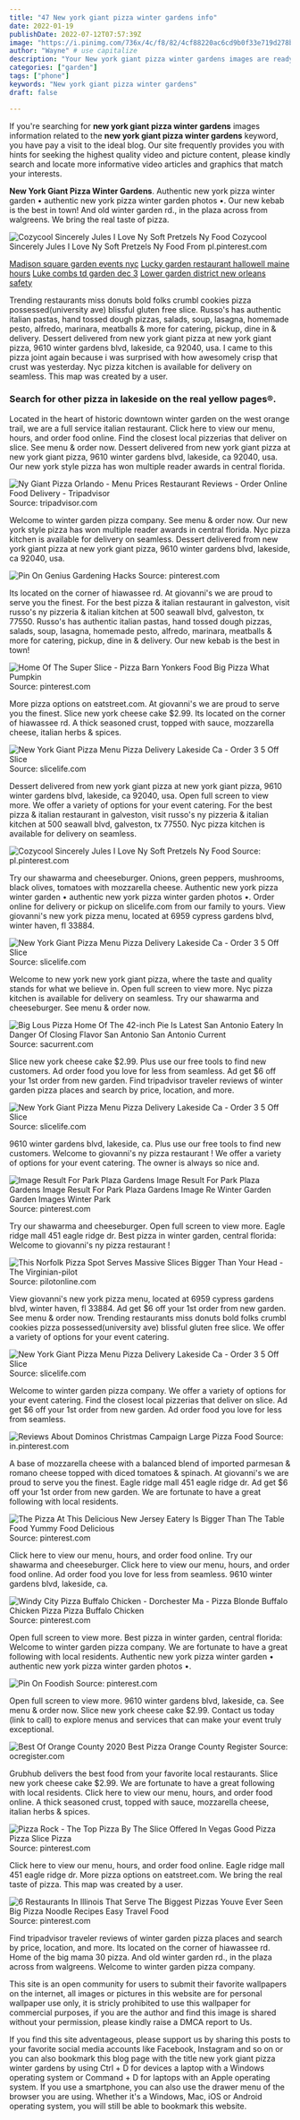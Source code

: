 ```yaml
---
title: "47 New york giant pizza winter gardens info"
date: 2022-01-19
publishDate: 2022-07-12T07:57:39Z
image: "https://i.pinimg.com/736x/4c/f8/82/4cf88220ac6cd9b0f33e719d278b256a.jpg"
author: "Wayne" # use capitalize
description: "Your New york giant pizza winter gardens images are ready. New york giant pizza winter gardens are a topic that is being searched for and liked by netizens now. You can Find and Download the New york giant pizza winter gardens files here. Download all free photos."
categories: ["garden"]
tags: ["phone"]
keywords: "New york giant pizza winter gardens"
draft: false

---
```


If you're searching for **new york giant pizza winter gardens** images information related to the **new york giant pizza winter gardens** keyword, you have pay a visit to the ideal  blog.  Our site frequently  provides you with  hints  for seeking  the highest  quality video and picture  content, please kindly search and locate more informative video articles and graphics  that match your interests.

**New York Giant Pizza Winter Gardens**. Authentic new york pizza winter garden • authentic new york pizza winter garden photos •. Our new kebab is the best in town! And old winter garden rd., in the plaza across from walgreens. We bring the real taste of pizza.

![Cozycool Sincerely Jules I Love Ny Soft Pretzels Ny Food](https://i.pinimg.com/736x/44/77/78/447778ab9bdb7c889b56ead3afacd80a--new-york-minute-in-new-york.jpg "Cozycool Sincerely Jules I Love Ny Soft Pretzels Ny Food")
Cozycool Sincerely Jules I Love Ny Soft Pretzels Ny Food From pl.pinterest.com

[Madison square garden events nyc](/madison-square-garden-events-nyc/)
[Lucky garden restaurant hallowell maine hours](/lucky-garden-restaurant-hallowell-maine-hours/)
[Luke combs td garden dec 3](/luke-combs-td-garden-dec-3/)
[Lower garden district new orleans safety](/lower-garden-district-new-orleans-safety/)

Trending restaurants miss donuts bold folks crumbl cookies pizza possessed(university ave) blissful gluten free slice. Russo&#039;s has authentic italian pastas, hand tossed dough pizzas, salads, soup, lasagna, homemade pesto, alfredo, marinara, meatballs &amp; more for catering, pickup, dine in &amp; delivery. Dessert delivered from new york giant pizza at new york giant pizza, 9610 winter gardens blvd, lakeside, ca 92040, usa. I came to this pizza joint again because i was surprised with how awesomely crisp that crust was yesterday. Nyc pizza kitchen is available for delivery on seamless. This map was created by a user.

### Search for other pizza in lakeside on the real yellow pages®.

Located in the heart of historic downtown winter garden on the west orange trail, we are a full service italian restaurant. Click here to view our menu, hours, and order food online. Find the closest local pizzerias that deliver on slice. See menu &amp; order now. Dessert delivered from new york giant pizza at new york giant pizza, 9610 winter gardens blvd, lakeside, ca 92040, usa. Our new york style pizza has won multiple reader awards in central florida.


![Ny Giant Pizza Orlando - Menu Prices Restaurant Reviews - Order Online Food Delivery - Tripadvisor](https://media-cdn.tripadvisor.com/media/photo-s/19/73/51/b7/pizza.jpg "Ny Giant Pizza Orlando - Menu Prices Restaurant Reviews - Order Online Food Delivery - Tripadvisor")
Source: tripadvisor.com

Welcome to winter garden pizza company. See menu &amp; order now. Our new york style pizza has won multiple reader awards in central florida. Nyc pizza kitchen is available for delivery on seamless. Dessert delivered from new york giant pizza at new york giant pizza, 9610 winter gardens blvd, lakeside, ca 92040, usa.

![Pin On Genius Gardening Hacks](https://i.pinimg.com/736x/87/39/7d/87397dfc2bbf52954e0061418cb83697.jpg "Pin On Genius Gardening Hacks")
Source: pinterest.com

Its located on the corner of hiawassee rd. At giovanni&#039;s we are proud to serve you the finest. For the best pizza &amp; italian restaurant in galveston, visit russo&#039;s ny pizzeria &amp; italian kitchen at 500 seawall blvd, galveston, tx 77550. Russo&#039;s has authentic italian pastas, hand tossed dough pizzas, salads, soup, lasagna, homemade pesto, alfredo, marinara, meatballs &amp; more for catering, pickup, dine in &amp; delivery. Our new kebab is the best in town!

![Home Of The Super Slice - Pizza Barn Yonkers Food Big Pizza What Pumpkin](https://i.pinimg.com/originals/47/32/3f/47323f4656e99d60c829a4199a458010.jpg "Home Of The Super Slice - Pizza Barn Yonkers Food Big Pizza What Pumpkin")
Source: pinterest.com

More pizza options on eatstreet.com. At giovanni&#039;s we are proud to serve you the finest. Slice new york cheese cake $2.99. Its located on the corner of hiawassee rd. A thick seasoned crust, topped with sauce, mozzarella cheese, italian herbs &amp; spices.

![New York Giant Pizza Menu Pizza Delivery Lakeside Ca - Order 3 5 Off Slice](https://slicelife.imgix.net/2883/photos/original/NYGiantPizza_WhitePizza.jpg?auto=compress&amp;auto=format "New York Giant Pizza Menu Pizza Delivery Lakeside Ca - Order 3 5 Off Slice")
Source: slicelife.com

Dessert delivered from new york giant pizza at new york giant pizza, 9610 winter gardens blvd, lakeside, ca 92040, usa. Open full screen to view more. We offer a variety of options for your event catering. For the best pizza &amp; italian restaurant in galveston, visit russo&#039;s ny pizzeria &amp; italian kitchen at 500 seawall blvd, galveston, tx 77550. Nyc pizza kitchen is available for delivery on seamless.

![Cozycool Sincerely Jules I Love Ny Soft Pretzels Ny Food](https://i.pinimg.com/736x/44/77/78/447778ab9bdb7c889b56ead3afacd80a--new-york-minute-in-new-york.jpg "Cozycool Sincerely Jules I Love Ny Soft Pretzels Ny Food")
Source: pl.pinterest.com

Try our shawarma and cheeseburger. Onions, green peppers, mushrooms, black olives, tomatoes with mozzarella cheese. Authentic new york pizza winter garden • authentic new york pizza winter garden photos •. Order online for delivery or pickup on slicelife.com from our family to yours. View giovanni&#039;s new york pizza menu, located at 6959 cypress gardens blvd, winter haven, fl 33884.

![New York Giant Pizza Menu Pizza Delivery Lakeside Ca - Order 3 5 Off Slice](https://slicelife.imgix.net/2883/photos/original/NYGiantPizza_HawaiianPizza.jpg?auto=compress&amp;auto=format "New York Giant Pizza Menu Pizza Delivery Lakeside Ca - Order 3 5 Off Slice")
Source: slicelife.com

Welcome to new york new york giant pizza, where the taste and quality stands for what we believe in. Open full screen to view more. Nyc pizza kitchen is available for delivery on seamless. Try our shawarma and cheeseburger. See menu &amp; order now.

![Big Lous Pizza Home Of The 42-inch Pie Is Latest San Antonio Eatery In Danger Of Closing Flavor San Antonio San Antonio Current](https://media1.fdncms.com/sacurrent/imager/u/slideshow/24547784/screen_shot_2020-09-25_at_11.56.11_am.png "Big Lous Pizza Home Of The 42-inch Pie Is Latest San Antonio Eatery In Danger Of Closing Flavor San Antonio San Antonio Current")
Source: sacurrent.com

Slice new york cheese cake $2.99. Plus use our free tools to find new customers. Ad order food you love for less from seamless. Ad get $6 off your 1st order from new garden. Find tripadvisor traveler reviews of winter garden pizza places and search by price, location, and more.

![New York Giant Pizza Menu Pizza Delivery Lakeside Ca - Order 3 5 Off Slice](https://slicelife.imgix.net/2883/photos/original/NYGiantPizza_PepperoniPizza.jpg?auto=compress&amp;auto=format "New York Giant Pizza Menu Pizza Delivery Lakeside Ca - Order 3 5 Off Slice")
Source: slicelife.com

9610 winter gardens blvd, lakeside, ca. Plus use our free tools to find new customers. Welcome to giovanni&#039;s ny pizza restaurant ! We offer a variety of options for your event catering. The owner is always so nice and.

![Image Result For Park Plaza Gardens Image Result For Park Plaza Gardens Image Result For Park Plaza Gardens Image Re Winter Garden Garden Images Winter Park](https://i.pinimg.com/originals/b7/8f/99/b78f99b02ecce0f2e64c2307edeab370.jpg "Image Result For Park Plaza Gardens Image Result For Park Plaza Gardens Image Result For Park Plaza Gardens Image Re Winter Garden Garden Images Winter Park")
Source: pinterest.com

Try our shawarma and cheeseburger. Open full screen to view more. Eagle ridge mall 451 eagle ridge dr. Best pizza in winter garden, central florida: Welcome to giovanni&#039;s ny pizza restaurant !

![This Norfolk Pizza Spot Serves Massive Slices Bigger Than Your Head - The Virginian-pilot](https://www.pilotonline.com/resizer/MFaaFD-82EmlgHnt-EZJhbVSsm8=/415x553/top/arc-anglerfish-arc2-prod-tronc.s3.amazonaws.com/public/N2IRVMV72NGYJMEDWEAHHP7QDI.jpg "This Norfolk Pizza Spot Serves Massive Slices Bigger Than Your Head - The Virginian-pilot")
Source: pilotonline.com

View giovanni&#039;s new york pizza menu, located at 6959 cypress gardens blvd, winter haven, fl 33884. Ad get $6 off your 1st order from new garden. See menu &amp; order now. Trending restaurants miss donuts bold folks crumbl cookies pizza possessed(university ave) blissful gluten free slice. We offer a variety of options for your event catering.

![New York Giant Pizza Menu Pizza Delivery Lakeside Ca - Order 3 5 Off Slice](https://slicelife.imgix.net/2883/photos/original/NYGiantPizza_CheesePizza.jpg?auto=compress&amp;auto=format "New York Giant Pizza Menu Pizza Delivery Lakeside Ca - Order 3 5 Off Slice")
Source: slicelife.com

Welcome to winter garden pizza company. We offer a variety of options for your event catering. Find the closest local pizzerias that deliver on slice. Ad get $6 off your 1st order from new garden. Ad order food you love for less from seamless.

![Reviews About Dominos Christmas Campaign Large Pizza Food](https://i.pinimg.com/736x/9b/d5/53/9bd5538d99cb38ea042357e0560b5a1c.jpg "Reviews About Dominos Christmas Campaign Large Pizza Food")
Source: in.pinterest.com

A base of mozzarella cheese with a balanced blend of imported parmesan &amp; romano cheese topped with diced tomatoes &amp; spinach. At giovanni&#039;s we are proud to serve you the finest. Eagle ridge mall 451 eagle ridge dr. Ad get $6 off your 1st order from new garden. We are fortunate to have a great following with local residents.

![The Pizza At This Delicious New Jersey Eatery Is Bigger Than The Table Food Yummy Food Delicious](https://i.pinimg.com/736x/35/46/0f/35460fab0b6fa1cabd74df4fe6880506.jpg "The Pizza At This Delicious New Jersey Eatery Is Bigger Than The Table Food Yummy Food Delicious")
Source: pinterest.com

Click here to view our menu, hours, and order food online. Try our shawarma and cheeseburger. Click here to view our menu, hours, and order food online. Ad order food you love for less from seamless. 9610 winter gardens blvd, lakeside, ca.

![Windy City Pizza Buffalo Chicken - Dorchester Ma - Pizza Blonde Buffalo Chicken Pizza Pizza Buffalo Chicken](https://i.pinimg.com/originals/12/c6/48/12c6484f3379c11a19219ce4170aa89a.jpg "Windy City Pizza Buffalo Chicken - Dorchester Ma - Pizza Blonde Buffalo Chicken Pizza Pizza Buffalo Chicken")
Source: pinterest.com

Open full screen to view more. Best pizza in winter garden, central florida: Welcome to winter garden pizza company. We are fortunate to have a great following with local residents. Authentic new york pizza winter garden • authentic new york pizza winter garden photos •.

![Pin On Foodish](https://i.pinimg.com/originals/5c/bc/a4/5cbca48f1aa6707f422f40ac46883ff2.jpg "Pin On Foodish")
Source: pinterest.com

Open full screen to view more. 9610 winter gardens blvd, lakeside, ca. See menu &amp; order now. Slice new york cheese cake $2.99. Contact us today (link to call) to explore menus and services that can make your event truly exceptional.

![Best Of Orange County 2020 Best Pizza Orange County Register](https://www.ocregister.com/wp-content/uploads/2020/09/pizza-1-1.jpg "Best Of Orange County 2020 Best Pizza Orange County Register")
Source: ocregister.com

Grubhub delivers the best food from your favorite local restaurants. Slice new york cheese cake $2.99. We are fortunate to have a great following with local residents. Click here to view our menu, hours, and order food online. A thick seasoned crust, topped with sauce, mozzarella cheese, italian herbs &amp; spices.

![Pizza Rock - The Top Pizza By The Slice Offered In Vegas Good Pizza Pizza Slice Pizza](https://i.pinimg.com/originals/20/f2/3f/20f23fe6e6d8f4dafa3c92abe2ed6633.jpg "Pizza Rock - The Top Pizza By The Slice Offered In Vegas Good Pizza Pizza Slice Pizza")
Source: pinterest.com

Click here to view our menu, hours, and order food online. Eagle ridge mall 451 eagle ridge dr. More pizza options on eatstreet.com. We bring the real taste of pizza. This map was created by a user.

![6 Restaurants In Illinois That Serve The Biggest Pizzas Youve Ever Seen Big Pizza Noodle Recipes Easy Travel Food](https://i.pinimg.com/736x/4c/f8/82/4cf88220ac6cd9b0f33e719d278b256a.jpg "6 Restaurants In Illinois That Serve The Biggest Pizzas Youve Ever Seen Big Pizza Noodle Recipes Easy Travel Food")
Source: pinterest.com

Find tripadvisor traveler reviews of winter garden pizza places and search by price, location, and more. Its located on the corner of hiawassee rd. Home of the big mama 30 pizza. And old winter garden rd., in the plaza across from walgreens. Welcome to winter garden pizza company.

This site is an open community for users to submit their favorite wallpapers on the internet, all images or pictures in this website are for personal wallpaper use only, it is stricly prohibited to use this wallpaper for commercial purposes, if you are the author and find this image is shared without your permission, please kindly raise a DMCA report to Us.

If you find this site adventageous, please support us by sharing this posts to your favorite social media accounts like Facebook, Instagram and so on or you can also bookmark this blog page with the title new york giant pizza winter gardens by using Ctrl + D for devices a laptop with a Windows operating system or Command + D for laptops with an Apple operating system. If you use a smartphone, you can also use the drawer menu of the browser you are using. Whether it's a Windows, Mac, iOS or Android operating system, you will still be able to bookmark this website.
